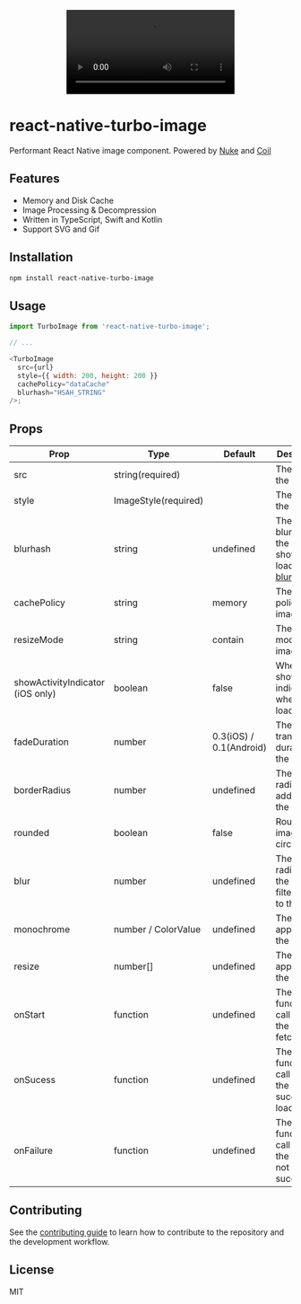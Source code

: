 <p align="center">
  <video src="https://github.com/duguyihou/react-native-turbo-image/assets/9347790/da98c785-e7dd-48f8-bad2-17d7a5bac330"  />
</p>

# react-native-turbo-image

Performant React Native image component. Powered by [Nuke](https://github.com/kean/Nuke) and [Coil](https://github.com/coil-kt/coil)

## Features

- Memory and Disk Cache
- Image Processing & Decompression
- Written in TypeScript, Swift and Kotlin
- Support SVG and Gif

## Installation

```sh
npm install react-native-turbo-image
```

## Usage

```js
import TurboImage from 'react-native-turbo-image';

// ...

<TurboImage
  src={url}
  style={{ width: 200, height: 200 }}
  cachePolicy="dataCache"
  blurhash="HSAH_STRING"
/>;
```

## Props

| Prop                             | Type                 | Default                 | Description                                                                    |
| -------------------------------- | -------------------- | ----------------------- | ------------------------------------------------------------------------------ |
| src                              | string(required)     |                         | The URL of the image                                                           |
| style                            | ImageStyle(required) |                         | The style of the image                                                         |
| blurhash                         | string               | undefined               | The blurhash of the image to show while loading [blurh.sh](https://blurha.sh/) |
| cachePolicy                      | string               | memory                  | The cache policy of the image                                                  |
| resizeMode                       | string               | contain                 | The resize mode of the image                                                   |
| showActivityIndicator (iOS only) | boolean              | false                   | Whether to show the indicator when loading                                     |
| fadeDuration                     | number               | 0.3(iOS) / 0.1(Android) | The transition duration of the image                                           |
| borderRadius                     | number               | undefined               | The border radius added to the image                                           |
| rounded                          | boolean              | false                   | Round the image into a circle                                                  |
| blur                             | number               | undefined               | The blur radius of the blur filter added to the image                          |
| monochrome                       | number / ColorValue  | undefined               | The color applied to the image                                                 |
| resize                           | number[]             | undefined               | The size applied to the image                                                  |
| onStart                          | function             | undefined               | The function to call when the image is fetching                                |
| onSucess                         | function             | undefined               | The function to call when the image is successfully loaded                     |
| onFailure                        | function             | undefined               | The function to call when the image is not fetched successfully                |

## Contributing

See the [contributing guide](CONTRIBUTING.md) to learn how to contribute to the repository and the development workflow.

## License

MIT
